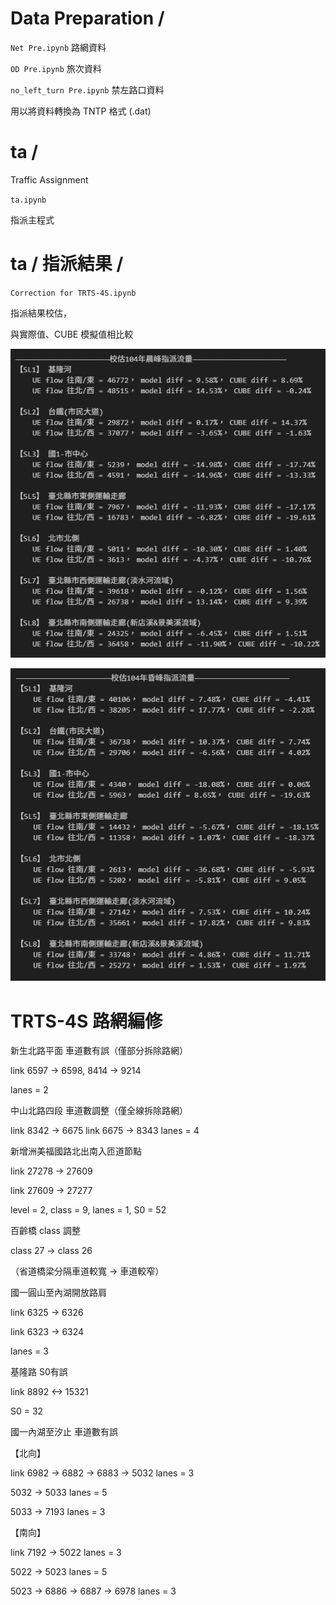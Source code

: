 Data Preparation /
===

`Net Pre.ipynb`  路網資料

`OD Pre.ipynb`  旅次資料

`no_left_turn Pre.ipynb`  禁左路口資料

用以將資料轉換為 TNTP 格式 (.dat)

ta /
===
Traffic Assignment

`ta.ipynb` 

指派主程式

ta / 指派結果 /
===

`Correction for TRTS-4S.ipynb`

指派結果校估，

與實際值、CUBE 模擬值相比較

![image](https://github.com/aKi-1201/Traffic-Assignment-Model/blob/main/%E6%A0%A1%E4%BC%B0104%E5%B9%B4%E6%99%A8%E5%B3%B0%E6%8C%87%E6%B4%BE%E6%B5%81%E9%87%8F.png)

![image](https://github.com/aKi-1201/Traffic-Assignment-Model/blob/main/%E6%A0%A1%E4%BC%B0104%E5%B9%B4%E6%98%8F%E5%B3%B0%E6%8C%87%E6%B4%BE%E6%B5%81%E9%87%8F.png)

TRTS-4S 路網編修
===
新生北路平面 車道數有誤（僅部分拆除路網）

link 6597 -> 6598, 8414 -> 9214

lanes = 2


中山北路四段 車道數調整（僅全線拆除路網）

link 8342 -> 6675
link 6675 -> 8343
lanes = 4


新增洲美福國路北出南入匝道節點

link 27278 -> 27609

link 27609 -> 27277

level = 2, class = 9, lanes = 1, S0 = 52


百齡橋 class 調整

class 27 -> class 26

（省道橋梁分隔車道較寬 -> 車道較窄）


國一圓山至內湖開放路肩

link 6325 -> 6326

link 6323 -> 6324 

lanes = 3


基隆路 S0有誤

link 8892 <-> 15321 

S0 = 32


國一內湖至汐止 車道數有誤

【北向】

link 6982 -> 6882 -> 6883 -> 5032  lanes = 3

5032 -> 5033  lanes = 5

5033 -> 7193  lanes = 3

【南向】

link 7192 -> 5022  lanes = 3

5022 -> 5023  lanes = 5

5023 -> 6886 -> 6887 -> 6978  lanes = 3
